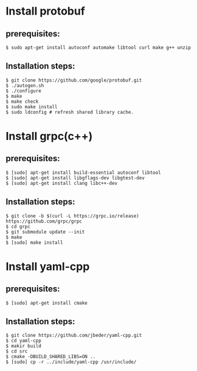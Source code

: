 # Install protobuf
## prerequisites:
```
$ sudo apt-get install autoconf automake libtool curl make g++ unzip
```
## Installation steps:
```
$ git clone https://github.com/google/protobuf.git
$ ./autogen.sh
$ ./configure
$ make
$ make check
$ sudo make install
$ sudo ldconfig # refresh shared library cache.
```
# Install grpc(c++)
## prerequisites:
```
$ [sudo] apt-get install build-essential autoconf libtool
$ [sudo] apt-get install libgflags-dev libgtest-dev
$ [sudo] apt-get install clang libc++-dev
```
## Installation steps:
```
$ git clone -b $(curl -L https://grpc.io/release) https://github.com/grpc/grpc
$ cd grpc
$ git submodule update --init
$ make
$ [sudo] make install
```
# Install yaml-cpp
## prerequisites:
```
$ [sudo] apt-get install cmake
```
## Installation steps:
```
$ git clone https://github.com/jbeder/yaml-cpp.git
$ cd yaml-cpp
$ makir build
$ cd src
$ cmake -DBUILD_SHARED_LIBS=ON ..
$ [sudo] cp -r ../include/yaml-cpp /usr/include/
```
